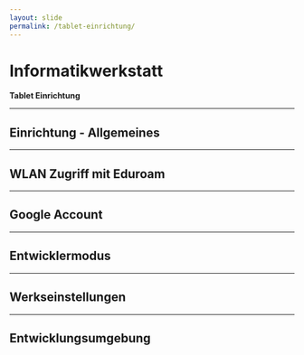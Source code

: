 ```yaml
---
layout: slide
permalink: /tablet-einrichtung/
---
```


# Informatikwerkstatt
__Tablet Einrichtung__

<!-- Einrichtung der Tablets ggf anpassen, wir haben 3 unterschiedliche Modelle, Abklären wie ggf uterschiedliche Android Versionen aussehen -->

---

## Einrichtung - Allgemeines

<!-- Benutzerorganisation -->

---

## WLAN Zugriff mit Eduroam

<!--Eduroam und Initial-Internet-Zugang -->

---

## Google Account

<!-- Anlegen eines Google Accounts und Eintrag ins Tablet -->

---

## Entwicklermodus

<!-- Tablet in den Entwicklermodus setzen, je nach Androidversion ggf unterschiedlich -->

---

## Werkseinstellungen

<!-- resetten des Tabelts, ggf Rücksprache mit Technikern -->

---

## Entwicklungsumgebung

<!-- Authentifizierung des Tablets an Android Studio -->

